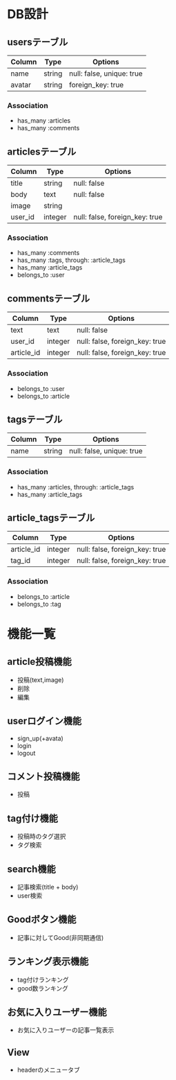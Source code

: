 # DB設計


## usersテーブル

|Column|Type|Options|
|------|----|-------|
|name|string|null: false, unique: true|
|avatar|string|foreign_key: true|

### Association
- has_many :articles
- has_many :comments


## articlesテーブル

|Column|Type|Options|
|------|----|-------|
|title|string|null: false|
|body|text|null: false|
|image|string||
|user_id|integer|null: false, foreign_key: true|

### Association
- has_many :comments
- has_many :tags, through: :article_tags
- has_many :article_tags
- belongs_to :user


## commentsテーブル

|Column|Type|Options|
|------|----|-------|
|text|text|null: false|
|user_id|integer|null: false, foreign_key: true|
|article_id|integer|null: false, foreign_key: true|

### Association
- belongs_to :user
- belongs_to :article


## tagsテーブル
|Column|Type|Options|
|------|----|-------|
|name|string|null: false, unique: true|

### Association
- has_many :articles, through: :article_tags
- has_many :article_tags

## article_tagsテーブル
|Column|Type|Options|
|------|----|-------|
|article_id|integer|null: false, foreign_key: true|
|tag_id|integer|null: false, foreign_key: true|

### Association
- belongs_to :article
- belongs_to :tag

# 機能一覧

## article投稿機能
- 投稿(text,image)
- 削除
- 編集

## userログイン機能
- sign_up(+avata)
- login
- logout

## コメント投稿機能
- 投稿

## tag付け機能
- 投稿時のタグ選択
- タグ検索

## search機能
- 記事検索(title + body)
- user検索

## Goodボタン機能
- 記事に対してGood(非同期通信)

## ランキング表示機能
- tag付けランキング
- good数ランキング

## お気に入りユーザー機能
- お気に入りユーザーの記事一覧表示

## View
- headerのメニュータブ
